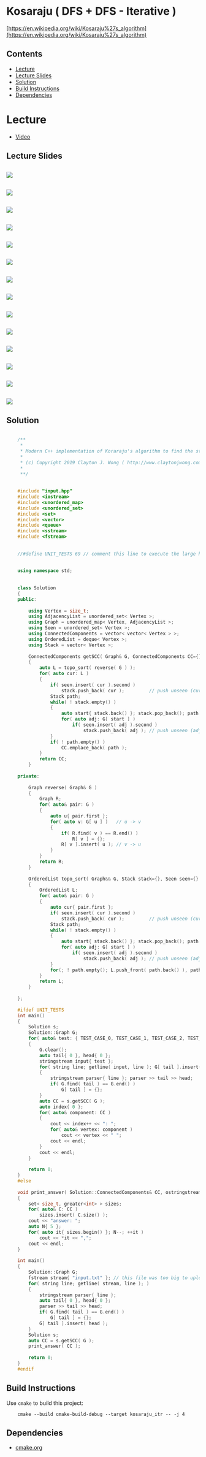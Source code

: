 # Kosaraju ( DFS + DFS - Iterative )
[https://en.wikipedia.org/wiki/Kosaraju%27s_algorithm](https://en.wikipedia.org/wiki/Kosaraju%27s_algorithm)

## Contents
* [Lecture](#lecture)
* [Lecture Slides](#lecture-slides)
* [Solution](#solution)
* [Build Instructions](#build-instructions)
* [Dependencies](#dependencies)

# Lecture
* [Video](https://www.coursera.org/lecture/algorithms-graphs-data-structures/computing-strong-components-the-algorithm-rng2S)

## Lecture Slides
![](documentation/scc_01.png)
---
![](documentation/scc_02.png)
---
![](documentation/scc_03.png)
---
![](documentation/scc_04.png)
---
![](documentation/scc_05.png)
---
![](documentation/scc_06.png)
---
![](documentation/scc_07.png)
---
![](documentation/scc_08.png)
---
![](documentation/scc_09.png)
---
![](documentation/scc_10.png)
---
![](documentation/scc_11.png)
---
![](documentation/scc_12.png)
---
![](documentation/scc_13.png)
---
![](documentation/scc_14.png)
---

## Solution
```cpp

    /**
     *
     * Modern C++ implementation of Koraraju's algorithm to find the strongly connected components of a directed graph
     *
     * (c) Copyright 2019 Clayton J. Wong ( http://www.claytonjwong.com )
     *
     **/
    
    
    #include "input.hpp"
    #include <iostream>
    #include <unordered_map>
    #include <unordered_set>
    #include <set>
    #include <vector>
    #include <queue>
    #include <sstream>
    #include <fstream>
    
    
    //#define UNIT_TESTS 69 // comment this line to execute the large homework assignment instead of small unit tests
    
    
    using namespace std;
    
    
    class Solution
    {
    public:
    
        using Vertex = size_t;
        using AdjacencyList = unordered_set< Vertex >;
        using Graph = unordered_map< Vertex, AdjacencyList >;
        using Seen = unordered_set< Vertex >;
        using ConnectedComponents = vector< vector< Vertex > >;
        using OrderedList = deque< Vertex >;
        using Stack = vector< Vertex >;
    
        ConnectedComponents getSCC( Graph& G, ConnectedComponents CC={}, Stack stack={}, Seen seen={} )
        {
            auto L = topo_sort( reverse( G ) );
            for( auto cur: L )
            {
                if( seen.insert( cur ).second )
                    stack.push_back( cur );         // push unseen (cur)rent vertex onto the stack
                Stack path;
                while( ! stack.empty() )
                {
                    auto start{ stack.back() }; stack.pop_back(); path.push_back( start );
                    for( auto adj: G[ start ] )
                        if( seen.insert( adj ).second )
                            stack.push_back( adj ); // push unseen (adj)acent vertex onto the stack
                }
                if( ! path.empty() )
                    CC.emplace_back( path );
            }
            return CC;
        }
    
    private:
    
        Graph reverse( Graph& G )
        {
            Graph R;
            for( auto& pair: G )
            {
                auto u{ pair.first };
                for( auto v: G[ u ] )   // u -> v
                {
                    if( R.find( v ) == R.end() )
                        R[ v ] = {};
                    R[ v ].insert( u ); // v -> u
                }
            }
            return R;
        }
    
        OrderedList topo_sort( Graph&& G, Stack stack={}, Seen seen={} )
        {
            OrderedList L;
            for( auto& pair: G )
            {
                auto cur{ pair.first };
                if( seen.insert( cur ).second )
                    stack.push_back( cur );         // push unseen (cur)rent vertex onto the stack
                Stack path;
                while( ! stack.empty() )
                {
                    auto start{ stack.back() }; stack.pop_back(); path.push_back( start );
                    for( auto adj: G[ start ] )
                        if( seen.insert( adj ).second )
                            stack.push_back( adj ); // push unseen (adj)acent vertex onto the stack
                }
                for(; ! path.empty(); L.push_front( path.back() ), path.pop_back() );
            }
            return L;
        }
    
    };
    
    #ifdef UNIT_TESTS
    int main()
    {
        Solution s;
        Solution::Graph G;
        for( auto& test: { TEST_CASE_0, TEST_CASE_1, TEST_CASE_2, TEST_CASE_3, TEST_CASE_4, TEST_CASE_5, TEST_CASE_6, TEST_CASE_7 } )
        {
            G.clear();
            auto tail{ 0 }, head{ 0 };
            stringstream input{ test };
            for( string line; getline( input, line ); G[ tail ].insert( head ) )
            {
                stringstream parser{ line }; parser >> tail >> head;
                if( G.find( tail ) == G.end() )
                    G[ tail ] = {};
            }
            auto CC = s.getSCC( G );
            auto index{ 0 };
            for( auto& component: CC )
            {
                cout << index++ << ": ";
                for( auto& vertex: component )
                    cout << vertex << " ";
                cout << endl;
            }
            cout << endl;
        }
    
        return 0;
    }
    #else
    
    void print_answer( Solution::ConnectedComponents& CC, ostringstream stream=ostringstream() )
    {
        set< size_t, greater<int> > sizes;
        for( auto& C: CC )
            sizes.insert( C.size() );
        cout << "answer: ";
        auto N{ 5 };
        for( auto it{ sizes.begin() }; N--; ++it )
            cout << *it << ",";
        cout << endl;
    }
    
    int main()
    {
        Solution::Graph G;
        fstream stream{ "input.txt" }; // this file was too big to upload to github, so it is compressed as "input.txt.zip"
        for( string line; getline( stream, line ); )
        {
            stringstream parser{ line };
            auto tail{ 0 }, head{ 0 };
            parser >> tail >> head;
            if( G.find( tail ) == G.end() )
                G[ tail ] = {};
            G[ tail ].insert( head );
        }
        Solution s;
        auto CC = s.getSCC( G );
        print_answer( CC );
    
        return 0;
    }
    #endif

```

## Build Instructions
Use ```cmake``` to build this project:

```
    cmake --build cmake-build-debug --target kosaraju_itr -- -j 4
```

## Dependencies
* [cmake.org](https://cmake.org)
